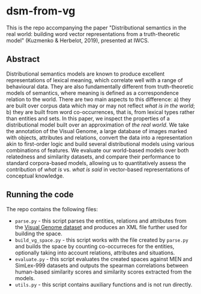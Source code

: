 # dsm-from-vg
This is the repo accompanying the paper "Distributional semantics in the real world: building word vector representations from a truth-theoretic model" (Kuzmenko & Herbelot, 2019), presented at IWCS.

## Abstract 

Distributional semantics models are known to produce excellent representations of lexical meaning, which correlate well with a range of behavioural data. They are also fundamentally different from truth-theoretic models of semantics, where meaning is defined as a correspondence relation to the world. There are two main aspects to this difference: a) they are built over corpus data which may or may not reflect *what is in the world*; b) they are built from word co-occurrences, that is, from lexical types rather than entities and sets. In this paper, we inspect the properties of a distributional model built over an approximation of *the real world*. We take the annotation of the Visual Genome, a large database of images marked with objects, attributes and relations, convert the data into a representation akin to first-order logic and build several distributional models using various combinations of features. We evaluate our world-based models over both relatedness and similarity datasets, and compare their performance to standard corpora-based models, allowing us to quantitatively assess the contribution of *what is* vs. *what is said* in vector-based representations of conceptual knowledge.

## Running the code

The repo contains the following files:
* `parse.py` - this script parses the entities, relations and attributes from the [Visual Genome dataset](http://visualgenome.org/api/v0/api_home.html) and produces an XML file further used for building the space.
* `build_vg_space.py` - this script works with the file created by `parse.py` and builds the space by counting co-occurreces for the entities, optionally taking into account relations, attributes and situations. 
* `evaluate.py` - this script evaluates the created spaces against MEN and SimLex-999 datasets and outputs the spearman correlations between human-based similarity scores and similarity scores extracted from the models.
* `utils.py` - this script contains auxiliary functions and is not run directly.
